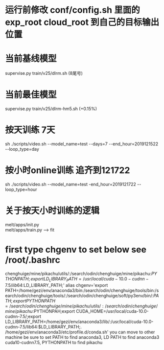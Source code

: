 # 运行前修改 conf/config.sh 里面的exp_root cloud_root 到自己的目标输出位置  

# 当前基线模型  
supervise.py train/v25/dlrm.sh (8尾号)
# 当前最佳模型 
supervise.py train/v25/dlrm-hm5.sh (+0.15%)  

# 按天训练 7天
sh ./scripts/video.sh --model_name=test --days=7 --end_hour=2019121522 --loop_type=day

# 按小时online训练 追齐到121722
sh ./scripts/video.sh --model_name=test -end_hour=2019121722 --loop_type=hour

# 关于按天小时训练的逻辑    
melt/apps/init.py  
melt/apps/train.py  --> fit  

# first type chgenv to set below see /root/.bashrc 
chenghuige/mine/pikachu/utils/:/search/odin/chenghuige/mine/pikachu:$PYTHONPATH;export LD_LIBRARY_PATH=/usr/local/cuda-10.0-cudnn-7.5/lib64:$LD_LIBRARY_PATH;'
alias chgenv='export PATH=/home/gezi/env/anaconda3/bin:/search/odin/chenghuige/tools/bin:/search/odin/chenghuige/tools/:/search/odin/chenghuige/soft/py3env/bin/:$PATH;export PYTHONPATH=/search/odin/chenghuige/mine/pikachu/utils/:/search/odin/chenghuige/mine/pikachu:$PYTHONPAH;export CUDA_HOME=/usr/local/cuda-10.0-cudnn-7.5/;export LD_LIBRARY_PATH=/home/gezi/env/anaconda3/lib/:/usr/local/cuda-10.0-cudnn-7.5/lib64:$LD_LIBRARY_PATH;. /home/gezi/env/anaconda3/etc/profile.d/conda.sh'
you can move to other machine be sure to set PATH to find anaconda3, LD PATH to find anaconda3 cuda10-cudnn7.5, PYTHONPATH to find pikachu

